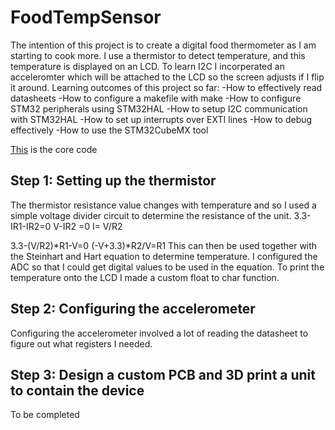 # FoodTempSensor

The intention of this project is to create a digital food thermometer as I am starting to cook more.
I use a thermistor to detect temperature, and this temperature is displayed on an LCD. 
To learn I2C I incorperated an acceleromter which will be attached to the LCD so the screen adjusts if I flip it around.
Learning outcomes of this project so far:
-How to effectively read datasheets
-How to configure a makefile with make 
-How to configure STM32 peripherals using STM32HAL
-How to setup I2C communication with STM32HAL
-How to set up interrupts over EXTI lines
-How to debug effectively 
-How to use the STM32CubeMX tool
  
[This](https://github.com/PierceMckinnon/FoodTempSensor/tree/master/Core) is the core code
## Step 1: Setting up the thermistor
The thermistor resistance value changes with temperature and so I used a simple voltage divider circuit to determine the resistance of the unit.
3.3-IR1-IR2=0
V-IR2 =0
I= V/R2

3.3-(V/R2)*R1-V=0
(-V+3.3)*R2/V=R1
This can then be used together with the Steinhart and Hart equation to determine temperature. I configured the ADC so that I could get digital values to be used in the equation.
To print the temperature onto the LCD I made a custom float to char function.

## Step 2: Configuring the accelerometer
Configuring the accelerometer involved a lot of reading the datasheet to figure out what registers I needed.
    
## Step 3: Design a custom PCB and 3D print a unit to contain the device
To be completed 
  
